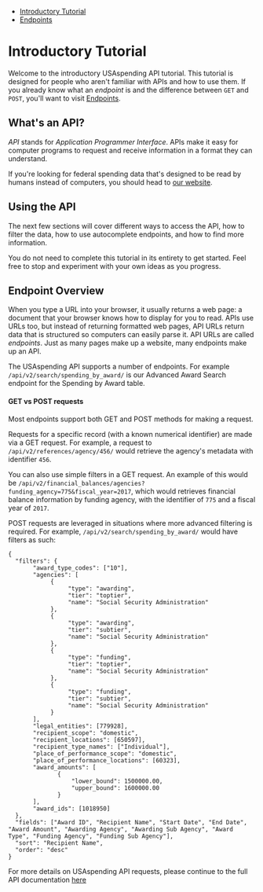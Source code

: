 <ul class="nav nav-stacked" id="sidebar">
  <li><a href="/docs/intro-tutorial">Introductory Tutorial</a>
  <!--<ul class="">
    <li><a href="#introduction">Introduction</a></li>
    <li><a href="#whats-an-api">What's an API?</a></li>
    <li><a href="#using-the-api">Using the API</a></li>
    <li><a href="#endpoint-overview">Endpoint Overview</a></li>
    <li><a href="#data-endpoints">Data Endpoints</a></li>
    <li><a href="#get-vs-post">GET vs POST Requests</a></li>
    <li><a href="#filtering">Filtering</a></li>
    <li><a href="#ordering">Ordering Responses</a></li>
    <li><a href="#pagination">Pagination</a></li>
    <li><a href="#aggregation">Aggregation</a></li>
    <li><a href="#other">Other Information</a></li>
  </ul>-->
  </li>
  <li><a href="/docs/endpoints">Endpoints</a></li>

</ul>

[//]: # (Begin Content)

# Introductory Tutorial <a name="introduction"></a>

Welcome to the introductory USAspending API tutorial. This tutorial is designed for people who aren't familiar with APIs and how to use them. If you already know what an _endpoint_ is and the difference between `GET` and `POST`, you'll want to visit [Endpoints](/docs/endpoints).

## What's an API? <a name="whats-an-api"></a>

_API_ stands for _Application Programmer Interface_. APIs make it easy for computer programs to request and receive information in a format they can understand.

If you're looking for federal spending data that's designed to be read by humans instead of computers, you should head to <a href="https://beta.usaspending.gov">our website</a>.

## Using the API <a name="using-the-api"></a>

The next few sections will cover different ways to access the API, how to filter the data, how to use autocomplete endpoints, and how to find more information.

You do not need to complete this tutorial in its entirety to get started. Feel free to stop and experiment with your own ideas as you progress.

## Endpoint Overview <a name="endpoint-overview"></a>

When you type a URL into your browser, it usually returns a web page: a document that your browser knows how to display for you to read. APIs use URLs too, but instead of returning formatted web pages, API URLs return data that is structured so computers can easily parse it. API URLs are called _endpoints_. Just as many pages make up a website, many endpoints make up an API.

The USAspending API supports a number of endpoints. For example `/api/v2/search/spending_by_award/` is our Advanced Award Search endpoint for the Spending by Award table.


#### GET vs POST requests <a name="get-vs-post"></a>

Most endpoints support both GET and POST methods for making a request.

Requests for a specific record (with a known numerical identifier) are made via a GET request. For example, a request to `/api/v2/references/agency/456/` would retrieve the agency's metadata with identifier `456`.

You can also use simple filters in a GET request. An example of this would be `/api/v2/financial_balances/agencies?funding_agency=775&fiscal_year=2017`, which would retrieves financial balance information by funding agency, with the identifier of `775` and a fiscal year of `2017`.

POST requests are leveraged in situations where more advanced filtering is required. For example, `/api/v2/search/spending_by_award/` would have filters as such:
```
{
  "filters": {
       "award_type_codes": ["10"],
       "agencies": [
            {
                 "type": "awarding",
                 "tier": "toptier",
                 "name": "Social Security Administration"
            },
            {
                 "type": "awarding",
                 "tier": "subtier",
                 "name": "Social Security Administration"
            },
            {
                 "type": "funding",
                 "tier": "toptier",
                 "name": "Social Security Administration"
            },
            {
                 "type": "funding",
                 "tier": "subtier",
                 "name": "Social Security Administration"
            }
       ],
       "legal_entities": [779928],
       "recipient_scope": "domestic",
       "recipient_locations": [650597],
       "recipient_type_names": ["Individual"],
       "place_of_performance_scope": "domestic",
       "place_of_performance_locations": [60323],
       "award_amounts": [
              {
                  "lower_bound": 1500000.00,
                  "upper_bound": 1600000.00
              }
       ],
       "award_ids": [1018950]
  },
  "fields": ["Award ID", "Recipient Name", "Start Date", "End Date", "Award Amount", "Awarding Agency", "Awarding Sub Agency", "Award Type", "Funding Agency", "Funding Sub Agency"],
  "sort": "Recipient Name",
  "order": "desc"
}
```

For more details on USAspending API requests, please continue to the full API documentation [here](/docs/endpoints)
